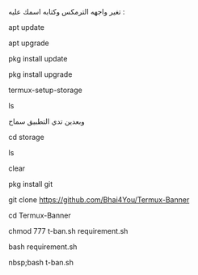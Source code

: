 تغير واجهه الترمكس وكتابه اسمك عليه :


apt update

apt upgrade

pkg install update

pkg install upgrade

termux-setup-storage

ls

وبعدين تدي التطبيق سماح

cd storage

ls


clear

pkg install git

git clone https://github.com/Bhai4You/Termux-Banner

cd Termux-Banner

chmod 777 t-ban.sh requirement.sh

bash requirement.sh

nbsp;bash t-ban.sh
